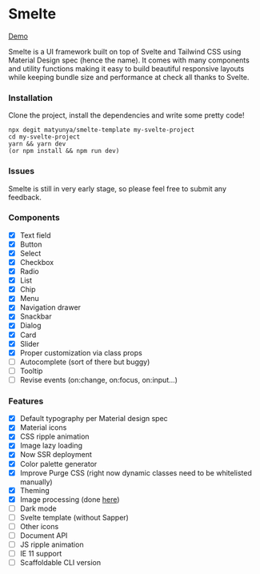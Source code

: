 # Smelte
[Demo](https://smelte.netlify.com/)

Smelte is a UI framework built on top of Svelte and Tailwind CSS using Material Design spec (hence the name).
It comes with many components and utility functions making it easy to build beautiful responsive layouts while keeping
bundle size and performance at check all thanks to Svelte.

### Installation
Clone the project, install the dependencies and write some pretty code!
```
npx degit matyunya/smelte-template my-svelte-project
cd my-svelte-project
yarn && yarn dev
(or npm install && npm run dev)
```

### Issues

Smelte is still in very early stage, so please feel free to submit any feedback.

### Components
- [x] Text field
- [x] Button
- [x] Select
- [x] Checkbox
- [x] Radio
- [x] List
- [x] Chip
- [x] Menu
- [x] Navigation drawer
- [x] Snackbar
- [x] Dialog
- [x] Card
- [x] Slider
- [x] Proper customization via class props
- [ ] Autocomplete (sort of there but buggy)
- [ ] Tooltip
- [ ] Revise events (on:change, on:focus, on:input...)

### Features
- [x] Default typography per Material design spec
- [x] Material icons
- [x] CSS ripple animation
- [x] Image lazy loading
- [x] Now SSR deployment
- [x] Color palette generator
- [x] Improve Purge CSS (right now dynamic classes need to be whitelisted manually)
- [x] Theming
- [x] Image processing (done [here](https://github.com/matyunya/svelte-image))
- [ ] Dark mode
- [ ] Svelte template (without Sapper)
- [ ] Other icons
- [ ] Document API
- [ ] JS ripple animation
- [ ] IE 11 support
- [ ] Scaffoldable CLI version
